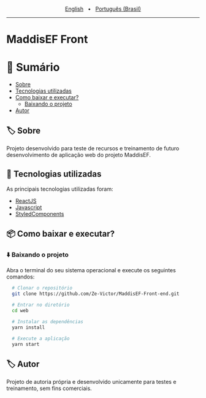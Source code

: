 <p align="center">
  <a href="https://github.com/Ze-Victor/MaddisEF-Front-end/blob/master/README-en.md">English</a>&nbsp;&nbsp;&nbsp;•&nbsp;&nbsp;
  <a href="https://github.com/Ze-Victor/MaddisEF-Front-end/blob/master/README.md">Português (Brasil)</a>
</p>
<hr>

# MaddisEF Front

# 🔖 Sumário

- [Sobre](#%EF%B8%8F-sobre)
- [Tecnologias utilizadas](#-tecnologias-utilizadas)
- [Como baixar e executar?](#-como-baixar-e-executar)
  - [Baixando o projeto](#%EF%B8%8F-baixando-o-projeto)
- [Autor](#-autor)

## 🏷️ Sobre

Projeto desenvolvido para teste de recursos e treinamento de futuro desenvolvimento de aplicação web do projeto MaddisEF.

## 🚀 Tecnologias utilizadas

As principais tecnologias utilizadas foram:

- [ReactJS](https://pt-br.reactjs.org/)
- [Javascript](https://developer.mozilla.org/pt-BR/docs/Web/JavaScript)
- [StyledComponents](https://styled-components.com/)

## 📦 Como baixar e executar?

### ⬇️ Baixando o projeto

Abra o terminal do seu sistema operacional e execute os seguintes comandos:

```bash
  # Clonar o repositório
  git clone https://github.com/Ze-Victor/MaddisEF-Front-end.git

  # Entrar no diretório
  cd web

  # Instalar as dependências
  yarn install

  # Execute a aplicação
  yarn start
```

## 🏷️ Autor

Projeto de autoria própria e desenvolvido unicamente para testes e treinamento, sem fins comerciais.
